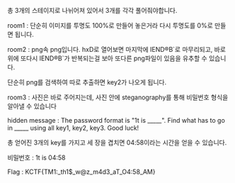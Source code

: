 총 3개의 스테이지로 나뉘어져 있어서 3개를 각각 풀어줘야합니다.



room1 : 단순히 이미지를 투명도 100%로 만들어 놓은거라 다시 투명도를 0%로 만들면 됩니다.



room2 : png속 png입니다. hxD로 열어보면 마지막에 IEND®B\`로 마무리되고, 바로 위에 또다시 IEND®B\`가 반복되는걸 보아 또다른 png파일이 있음을 유추할 수 있습니다.

단순히 png를 검색하여 따로 추출하면 key2가 나오게 됩니다.



room3 : 사진은 바로 주어지는데, 사진 안에 steganography를 통해 비밀번호 형식을 알아낼 수 있습니다

hidden message : The password format is "1t is _____". Find what has to go in _____ using all key1, key2, key3. Good luck!



총 얻어진 3개의 key를 가지고 세 장을 겹치면 04:58이라는 시간을 얻을 수 있습니다.

비밀번호 : 1t is 04:58

Flag : KCTF{TM1:_th1$\_w@z_m4d3_aT_O4:58_AM}
